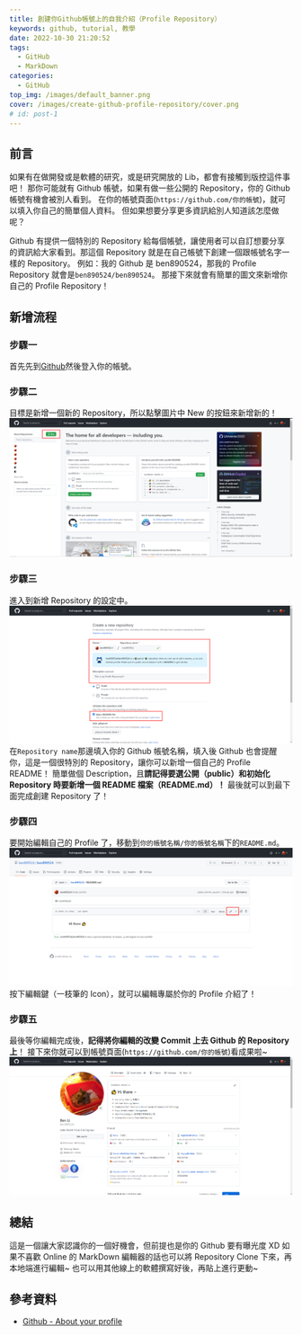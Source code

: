 ```yaml
---
title: 創建你Github帳號上的自我介紹（Profile Repository）
keywords: github, tutorial, 教學
date: 2022-10-30 21:20:52
tags:
  - GitHub
  - MarkDown
categories:
  - GitHub
top_img: /images/default_banner.png
cover: /images/create-github-profile-repository/cover.png
# id: post-1
---
```


## 前言

如果有在做開發或是軟體的研究，或是研究開放的 Lib，都會有接觸到版控這件事吧！
那你可能就有 Github 帳號，如果有做一些公開的 Repository，你的 Github 帳號有機會被別人看到。
在你的帳號頁面(`https://github.com/你的帳號`)，就可以填入你自己的簡單個人資料。
但如果想要分享更多資訊給別人知道該怎麼做呢？

Github 有提供一個特別的 Repository 給每個帳號，讓使用者可以自訂想要分享的資訊給大家看到。那這個 Repository 就是在自己帳號下創建一個跟帳號名字一樣的 Repository。
例如：我的 Github 是 ben890524，那我的 Profile Repository 就會是`ben890524/ben890524`。
那接下來就會有簡單的圖文來新增你自己的 Profile Repository！

## 新增流程

### 步驟一

首先先到[Github](https://github.com/)然後登入你的帳號。

### 步驟二

目標是新增一個新的 Repository，所以點擊圖片中 New 的按鈕來新增新的！
![](/images/create-github-profile-repository/post_content_img_1.png)

### 步驟三

進入到新增 Repository 的設定中。
![](/images/create-github-profile-repository/post_content_img_2.png)
在`Repository name`那邊填入你的 Github 帳號名稱，填入後 Github 也會提醒你，這是一個很特別的 Repository，讓你可以新增一個自己的 Profile README！
簡單做個 Description，且**請記得要選公開（public）和初始化 Repository 時要新增一個 README 檔案（README.md）！**
最後就可以到最下面完成創建 Repository 了！

### 步驟四

要開始編輯自己的 Profile 了，移動到`你的帳號名稱/你的帳號名稱`下的`README.md`。
![](/images/create-github-profile-repository/post_content_img_3.png)
按下編輯鍵（一枝筆的 Icon），就可以編輯專屬於你的 Profile 介紹了！

### 步驟五

最後等你編輯完成後，**記得將你編輯的改變 Commit 上去 Github 的 Repository 上**！
接下來你就可以到帳號頁面(`https://github.com/你的帳號`)看成果啦~
![](/images/create-github-profile-repository/post_content_img_4.png)

## 總結

這是一個讓大家認識你的一個好機會，但前提也是你的 Github 要有曝光度 XD
如果不喜歡 Online 的 MarkDown 編輯器的話也可以將 Repository Clone 下來，再本地端進行編輯~
也可以用其他線上的軟體撰寫好後，再貼上進行更動~

## 參考資料

- [Github - About your profile](https://docs.github.com/en/account-and-profile/setting-up-and-managing-your-github-profile/customizing-your-profile/about-your-profile)
